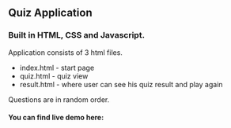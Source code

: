 ## Quiz Application
### Built in HTML, CSS and Javascript.
Application consists of 3 html files.
- index.html - start page
- quiz.html - quiz view
- result.html - where user can see his quiz result and play again

Questions are in random order.
#### You can find live demo here: 
